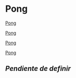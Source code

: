 # Pong

<a href="/public/archive/pong/index.html" >Pong</a>

<a href="public/archive/pong/index.html" >Pong</a>

<a href="https://qu4k3.com/public/archive/pong/index.html" >Pong</a>

<a href="https://qu4k3.com/archive/pong/index.html" >Pong</a>

## *Pendiente de definir*